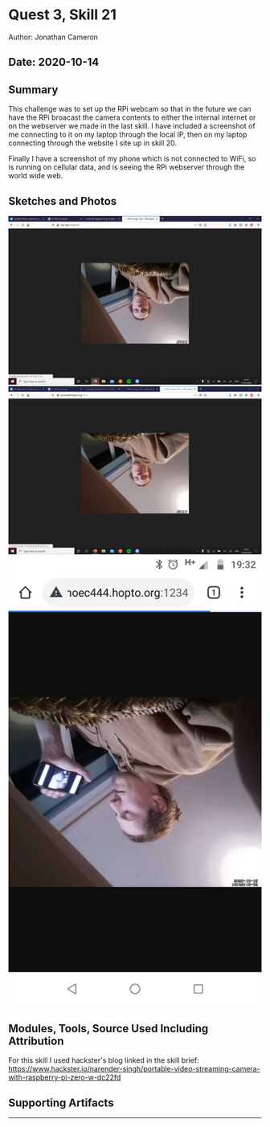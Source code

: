 #  Quest 3, Skill 21

Author: Jonathan Cameron

Date: 2020-10-14
-----

## Summary
This challenge was to set up the RPi webcam so that in the future we can have the RPi broacast the camera contents to either the internal internet or on the webserver we made in the last skill. I have included a screenshot of me connecting to it on my laptop through the local IP, then on my laptop connecting through the website I site up in skill 20.

Finally I have a screenshot of my phone which is not connected to WiFi, so is running on cellular data, and is seeing the RPi webserver through the world wide web.


## Sketches and Photos
![image info](./images/localwebcam.PNG)
![image info](./images/notlocalwebcam.PNG)
![image info](./images/phonewebcam.png)

## Modules, Tools, Source Used Including Attribution
For this skill I used hackster's blog linked in the skill brief:
https://www.hackster.io/narender-singh/portable-video-streaming-camera-with-raspberry-pi-zero-w-dc22fd

## Supporting Artifacts


-----
